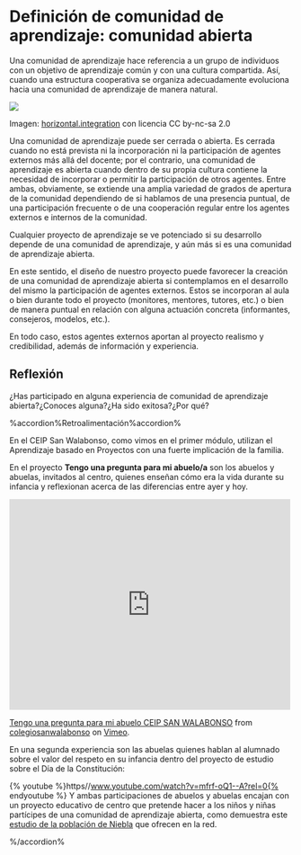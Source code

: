 
# Definición de comunidad de aprendizaje: comunidad abierta

Una comunidad de aprendizaje hace referencia a un grupo de individuos con un objetivo de aprendizaje común y con una cultura compartida. Así, cuando una estructura cooperativa se organiza adecuadamente evoluciona hacia una comunidad de aprendizaje de manera natural.

![](https://raw.githubusercontent.com/catedu/abp/master/img/6e696ecc836f5f7269656e646f.jpg)

Imagen: [horizontal.integration](http://www.flickr.com/photos/ebolasmallpox/1066368855/) con licencia CC by-nc-sa 2.0

Una comunidad de aprendizaje puede ser cerrada o abierta. Es cerrada cuando no está prevista ni la incorporación ni la participación de agentes externos más allá del docente; por el contrario, una comunidad de aprendizaje es abierta cuando dentro de su propia cultura contiene la necesidad de incorporar o permitir la participación de otros agentes. Entre ambas, obviamente, se extiende una amplia variedad de grados de apertura de la comunidad dependiendo de si hablamos de una presencia puntual, de una participación frecuente o de una cooperación regular entre los agentes externos e internos de la comunidad.

Cualquier proyecto de aprendizaje se ve potenciado si su desarrollo depende de una comunidad de aprendizaje, y aún más si es una comunidad de aprendizaje abierta.

En este sentido, el diseño de nuestro proyecto puede favorecer la creación de una comunidad de aprendizaje abierta si contemplamos en el desarrollo del mismo la participación de agentes externos. Estos se incorporan al aula o bien durante todo el proyecto (monitores, mentores, tutores, etc.) o bien de manera puntual en relación con alguna actuación concreta (informantes, consejeros, modelos, etc.).

En todo caso, estos agentes externos aportan al proyecto realismo y credibilidad, además de información y experiencia.

## Reflexión

¿Has participado en alguna experiencia de comunidad de aprendizaje abierta?¿Conoces alguna?¿Ha sido exitosa?¿Por qué?

%accordion%Retroalimentación%accordion%

En el CEIP San Walabonso, como vimos en el primer módulo, utilizan el Aprendizaje basado en Proyectos con una fuerte implicación de la familia.

En el proyecto **Tengo una pregunta para mi abuelo/a** son los abuelos y abuelas, invitados al centro, quienes enseñan cómo era la vida durante su infancia y reflexionan acerca de las diferencias entre ayer y hoy.

<iframe src="http://player.vimeo.com/video/17676467" frameborder="0" width="500" height="375"></iframe>

[Tengo una pregunta para mi abuelo CEIP SAN WALABONSO](http://vimeo.com/17676467) from [colegiosanwalabonso](http://vimeo.com/ceipsanwalabonso) on [Vimeo](http://vimeo.com).



En una segunda experiencia son las abuelas quienes hablan al alumnado sobre el valor del respeto en su infancia dentro del proyecto de estudio sobre el Día de la Constitución:

{% youtube %}https//www.youtube.com/watch?v=mfrf-oQ1--A?rel=0{% endyoutube %}
Y ambas participaciones de abuelos y abuelas encajan con un proyecto educativo de centro que pretende hacer a los niños y niñas partícipes de una comunidad de aprendizaje abierta, como demuestra este [estudio de la población de Niebla](http://www.juntadeandalucia.es/averroes/sanwalabonso/uudd/migracion/index.htm) que ofrecen en la red.

%/accordion%